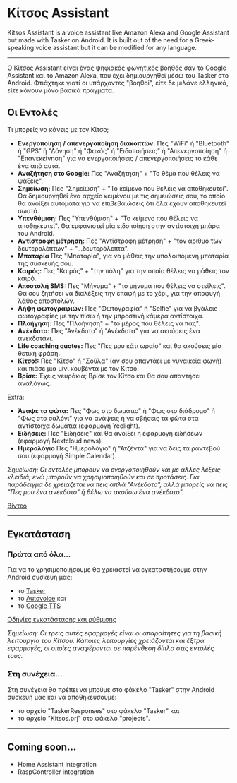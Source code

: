 # Κίτσος Assistant

Kitsos Assistant is a voice assistant like Amazon Alexa and Google Assistant but made with Tasker on Android. 
It is built out of the need for a Greek-speaking voice assistant but it can be modified for any language.

---

Ο Κίτσος Assistant είναι ένας ψηφιακός φωνητικός βοηθός σαν το Google Assistant και το Amazon Alexa, που έχει δημιουργηθεί μέσω του Tasker στο Android. Φτιάχτηκε γιατί οι υπάρχοντες "βοηθοί", είτε δε μιλάνε ελληνικά, είτε κάνουν μόνο βασικά πράγματα. 

## Οι Εντολές

Τι μπορείς να κάνεις με τον Κίτσο;

- **Ενεργοποίηση / απενεργοποίηση διακοπτών:** Πες "WiFi" ή "Bluetooth" ή "GPS" ή "Δόνηση" ή "Φακός" ή "Ειδοποιήσεις" ή "Απενεργοποίηση" ή "Επανεκκίνηση" για να ενεργοποιήσεις / απενεργοποιήσεις το κάθε ένα από αυτά.
- **Αναζήτηση στο Google:** Πες "Αναζήτηση" + "Το θέμα που θέλεις να ψάξεις".
- **Σημείωση:** Πες "Σημείωση" + "Το κείμενο που θέλεις να αποθηκευτεί". Θα δημιουργηθεί ένα αρχείο κειμένου με τις σημειώσεις σου, το οποίο θα ανοίξει αυτόματα για να επιβεβαιώσεις ότι όλα έχουν αποθηκευτεί σωστά.
- **Υπενθύμιση:** Πες "Υπενθύμιση" + "Το κείμενο που θέλεις να αποθηκευτεί". Θα εμφανιστεί μία ειδοποίηση στην αντίστοιχη μπάρα του Android.
- **Αντίστροφη μέτρηση:** Πες "Αντίστροφη μέτρηση" + "τον αριθμό των δευτερολέπτων" + "...δευτερόλεπτα".
- **Μπαταρία** Πες "Μπαταρία", για να μάθεις την υπολοιπόμενη μπαταρία της συσκευής σου.
- **Καιρός:** Πες "Καιρός" + "την πόλη" για την οποία θέλεις να μάθεις τον καιρό.
- **Αποστολή SMS:** Πες "Μήνυμα" + "το μήνυμα που θέλεις να στείλεις". Θα σου ζητήσει να διαλέξεις την επαφή με το χέρι, για την αποφυγή λάθος αποστολών.
- **Λήψη φωτογραφιών:** Πες "Φωτογραφία" ή "Selfie" για να βγάλεις φωτογραφίες με την πίσω ή την μπροστινή κάμερα αντίστοιχα.
- **Πλοήγηση:** Πες "Πλοήγηση" + "το μέρος που θέλεις να πας".
- **Ανέκδοτα:** Πες "Ανέκδοτο" ή "Ανέκδοτα" για να ακούσεις ένα ανεκδοτάκι.
- **Life coaching quotes:** Πες "Πες μου κάτι ωραίο" και θα ακούσεις μία θετική φράση.
- **Κίτσο!:** Πες "Κίτσο" ή "Σούλα" (αν σου απαντάει με γυναικεία φωνή) και πιάσε μια μίνι κουβέντα με τον Κίτσο.
- **Βρίσε:** Έχεις νευράκια; Βρίσε τον Κίτσο και θα σου απαντήσει αναλόγως.

Extra:

- **Άναψε τα φώτα:** Πες "Φως στο δωμάτιο" ή "Φως στο διάδρομο" ή "Φως στο σαλόνι" για να ανάψεις ή να σβήσεις τα φώτα στα αντίστοιχα δωμάτια (εφαρμογή Yeelight).
- **Ειδήσεις:** Πες "Ειδήσεις" και θα ανοίξει η εφαρμογή ειδήσεων (εφαρμογή Nextcloud news).
- **Ημερολόγιο** Πες "Ημερολόγιο" ή "Ατζέντα" για να δεις τα ραντεβού σου (εφαρμογή Simple Calendar).

_Σημείωση: Οι εντολές μπορούν να ενεργοποιηθούν και με άλλες λέξεις κλειδιά, ενώ μπορούν να χρησιμοποιηθούν και σε προτάσεις. Για παράδειγμα δε χρειάζεται να πεις απλά "Ανέκδοτο", αλλά μπορείς να πεις "Πες μου ένα ανέκδοτο" ή θέλω να ακούσω ένα ανέκδοτο"._

[Βίντεο](https://youtu.be/yT2FeMfLwMI)

---

## Εγκατάσταση

### Πρώτα από όλα...

Για να το χρησιμοποιήσουμε θα χρειαστεί να εγκαταστήσουμε στην Android συσκευή μας: 
- το [Tasker](https://play.google.com/store/apps/details?id=net.dinglisch.android.taskerm)
- το [Autovoice](https://play.google.com/store/apps/details?id=com.joaomgcd.autovoice.unlock) και
- το [Google TTS](https://play.google.com/store/apps/details?id=com.google.android.tts)

[Οδηγίες εγκατάστασης και ρύθμισης](https://www.doctorandroid.gr/p/blog-page_1.html)

_Σημείωση: Οι τρεις αυτές εφαρμογές είναι οι απαραίτητες για τη βασική λειτουργία του Κίτσου. Κάποιες λειτουργίες χρειάζονται και έξτρα εφαρμογές, οι οποίες αναφέρονται σε παρένθεση δίπλα στις εντολές τους._

### Στη συνέχεια...

Στη συνέχεια θα πρέπει να μπούμε στο φάκελο "Tasker" στην Android συσκευή μας και να αποθηκεύσουμε:

- το αρχείο "TaskerResponses" στο φάκελο "Tasker" και
- το αρχείο "Kitsos.prj" στο φάκελο "projects".

---

## Coming soon...

- Home Assistant integration
- RaspController integration
